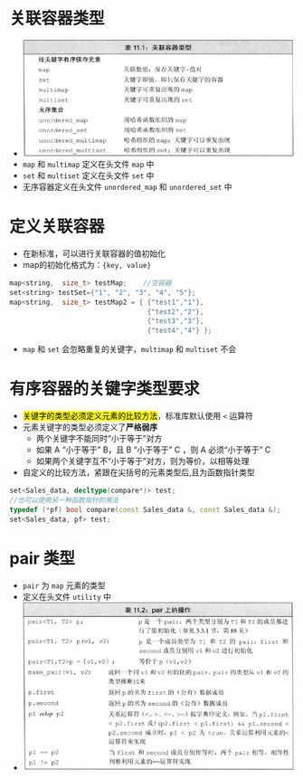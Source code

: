 # 关联容器类型
- ![](images/2024-04-25-14-48-22.png)
- `map` 和 `multimap` 定义在头文件 `map` 中
- `set` 和 `multiset` 定义在头文件 `set` 中
- 无序容器定义在头文件 `unordered_map` 和 `unordered_set` 中

# 定义关联容器
- 在新标准，可以进行关联容器的值初始化
- map的初始化格式为：`{key, value}`
```c++
map<string,  size_t> testMap;    //空容器
set<string> testSet={"1", "2", "3", "4", "5"};
map<string,  size_t> testMap2 = { {"test1","1"},
                                  {"test2","2"},
                                  {"test3","3"},
                                  {"test4","4"} };
```
- `map` 和 `set` 会忽略重复的关键字，`multimap` 和 `multiset` 不会

# 有序容器的关键字类型要求
- <mark>关键字的类型必须定义元素的比较方法</mark>，标准库默认使用 `<` 运算符
- 元素关键字的类型必须定义了**严格弱序**
  - 两个关键字不能同时“小于等于”对方
  - 如果 A “小于等于” B，且 B “小于等于” C ，则 A 必须“小于等于” C
  - 如果两个关键字互不“小于等于”对方，则为等价，以相等处理
- 自定义的比较方法，紧跟在尖括号的元素类型后,且为函数指针类型
```c++
set<Sales_data, decltype(compare*)> test;
//也可以使用另一种函数指针的用法
typedef (*pf) bool compare(const Sales_data &, const Sales_data &);
set<Sales_data, pf> test;
```

# pair 类型
- `pair` 为 `map` 元素的类型
- 定义在头文件 `utility` 中
- ![](images/2024-04-26-14-14-10.png)